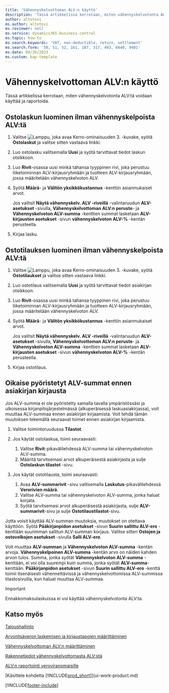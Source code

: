 ```yaml
---
title: 'Vähennyskelvottoman ALV:n käyttö'
description: 'Tässä artikkelissa kerrotaan, miten vähennyskelvotonta ALV:tä voidaan käyttää ja raportoida.'
author: altotovi
ms.author: altotovi
ms.reviewer: null
ms.service: dynamics365-business-central
ms.topic: how-to
ms.search.keywords: 'VAT, non-deductible, return, settlement'
ms.search.form: '50, 51, 52, 161, 187, 317, 403, 6640, 9401'
ms.date: 04/26/2023
ms.custom: bap-template
---
```


# <a name="use-non-deductible-vat"></a>Vähennyskelvottoman ALV:n käyttö

Tässä artikkelissa kerrotaan, miten vähennyskelvotonta ALV:tä voidaan käyttää ja raportoida.

## <a name="create-a-purchase-invoice-with-non-deductible-vat"></a>Ostolaskun luominen ilman vähennyskelpoista ALV:tä

1. Valitse ![Lamppu, joka avaa Kerro-ominaisuuden 3.](media/ui-search/search_small.png "Kerro, mitä haluat tehdä") -kuvake, syötä **Ostolaskut** ja valitse sitten vastaava linkki.
2. Luo ostolasku valitsemalla **Uusi** ja syötä tarvittavat tiedot laskun otsikkoon.
3. Luo **Rivit**-osassa uusi minkä tahansa tyyppinen rivi, joka perustuu liiketoiminnan ALV-kirjausryhmään ja tuotteen ALV-kirjausryhmään, jossa määritetään vähennyskelvoton ALV.
4. Syötä **Määrä**- ja **Välitön yksikkökustannus** -kenttiin asianmukaiset arvot.

    Jos valitsit **Näytä vähennyskelv. ALV -riveillä** -valintaruudun **ALV-asetukset** -sivulla, **Vähennyskelvottoman ALV:n peruste**- ja **Vähennyskelvoton ALV-summa** -kenttien summat lasketaan **ALV-kirjausten asetukset** -sivun **vähennyskelvoton ALV-%** -kentän perusteella.

5. Kirjaa lasku.

## <a name="create-a-purchase-order-with-non-deductible-vat"></a>Ostotilauksen luominen ilman vähennyskelpoista ALV:tä

1. Valitse ![Lamppu, joka avaa Kerro-ominaisuuden 3.](media/ui-search/search_small.png "Kerro, mitä haluat tehdä") -kuvake, syötä **Ostotilaukset** ja valitse sitten vastaava linkki.
2. Luo ostotilaus valitsemalla **Uusi** ja syötä tarvittavat tiedot asiakirjan otsikkoon.
3. Luo **Rivit**-osassa uusi minkä tahansa tyyppinen rivi, joka perustuu liiketoiminnan ALV-kirjausryhmään ja tuotteen ALV-kirjausryhmään, jossa määritetään vähennyskelvoton ALV.
4. Syötä **Määrä**- ja **Välitön yksikkökustannus** -kenttiin asianmukaiset arvot.

    Jos valitsit **Näytä vähennyskelv. ALV -riveillä** -valintaruudun **ALV-asetukset** -sivulla, **Vähennyskelvottoman ALV:n peruste**- ja **Vähennyskelvoton ALV-summa** -kenttien summat lasketaan **ALV-kirjausten asetukset** -sivun **vähennyskelvoton ALV-%** -kentän perusteella.

5. Kirjaa ostotilaus.

## <a name="adjust-rounded-vat-amounts-before-document-posting"></a>Oikaise pyöristetyt ALV-summat ennen asiakirjan kirjausta

Jos ALV-summia ei ole pyöristetty samalla tavalla ympäristössäsi ja ulkoisessa kirjanpitojärjestelmässä (alkuperäisessä laskuasiakirjassa), voit muuttaa ALV-summaa ennen asiakirjan kirjaamista. Voit tehdä tämän muutoksen tekemällä seuraavat toimet ennen asiakirjan kirjaamista.

1. Valitse toimintoruudussa **Tilastot**.
2. Jos käytät ostolaskua, toimi seuraavasti:

    1. Valitse **Rivit**-pikavälilehdessä ALV-summa tai vähennyskelvoton ALV-summa.
    2. Määritä tarvitsemasi arvot alkuperäisestä asiakirjasta ja sulje **Ostolaskun tilastot** -sivu.

3.  Jos käytät ostotilausta, toimi seuraavasti:

    1. Avaa **ALV-summarivit** -sivu valitsemalla **Laskutus**-pikavälilehdessä **Verorivien määrä**.
    2. Valitse ALV-summa tai vähennyskelvoton ALV-summa, jonka haluat korjata.
    3. Syötä tarvitsemasi arvot alkuperäisestä asiakirjasta, sulje **ALV-summarivit**-sivu ja sulje **Ostotilaustilastot**-sivu.

Jotta voisit käyttää ALV-summan muutoksia, muutokset on otettava käyttöön. Syötä **Pääkirjanpidon asetukset** -sivun **Suurin sallittu ALV-ero** -kenttään suurimman sallitun ALV-summan korjaus. Valitse sitten **Ostojen ja ostovelkojen asetukset** -sivulla **Salli ALV-ero**.

Voit muuttaa **ALV-summan** ja **Vähennyskelvoton ALV-summa** -kentän arvoja. **Vähennyskelpoinen ALV-summa** -kentän arvo on näiden kahden arvon tulos. Summa, jonka syötät **Vähennyskelvoton ALV-summa** -kenttään, ei voi olla suurempi kuin summa, jonka syötät **ALV-summa**-kenttään. **Pääkirjanpidon asetukset** -sivun **Suurin sallittu ALV-ero** -kenttä toimii itsenäisesti vähennettävissä ja vähennyskelvottomissa ALV-summissa tilastosivuilla, kun haluat muuttaa ALV-summaa.

> [!IMPORTANT]
> Ennakkomaksulaskuissa ei voi käyttää vähennyskelvotonta ALV:ta.

## <a name="see-also"></a>Katso myös

[Taloushallinto](finance.md)

[Arvonlisäveron laskemisen ja kirjaustapojen määrittäminen](finance-setup-vat.md)  

[Vähennyskelvottoman ALV:n määrittäminen](finance-setup-nondeductible-vat.md)

[Rakennetiedot vähennyskelvottomasta ALV:stä](design-details-nondeductible-vat.md)

[ALV:n raportointi veroviranomaisille](finance-how-report-vat.md)

[Käsittele kohdetta [!INCLUDE[prod_short](includes/prod_short.md)]](ui-work-product.md)

[!INCLUDE[footer-include](includes/footer-banner.md)]
